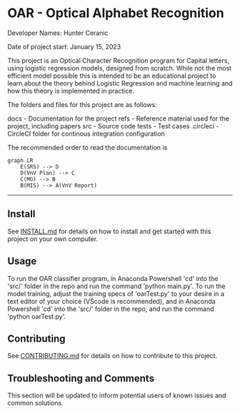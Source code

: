 # OAR - Optical Alphabet Recognition

Developer Names: Hunter Ceranic

Date of project start: January 15, 2023

This project is an Optical Character Recognition program for Capital letters, using logistic regression models, designed from scratch.
While not the most efficient model possible this is intended to be an educational project to learn about the theory behind Logistic Regression and machine learning and how this theory is implemented in practice.

The folders and files for this project are as follows:

docs - Documentation for the project
refs - Reference material used for the project, including papers
src - Source code
tests - Test cases
.circleci - CircleCI folder for continous integration configuration

The recommended order to read the documentation is
```mermaid
graph LR
    E(SRS) --> D
    D(VnV Plan) --> C
    C(MG) --> B
    B(MIS) --> A(VnV Report)
```

---

## Install

See [INSTALL.md](./INSTALL.md) for details on how to install and get started with this project on your own computer.

## Usage

To run the OAR classifier program, in Anaconda Powershell 'cd' into the 'src/' folder in the repo and run the command 'python main.py'.
To run the model training, adjust the training specs of 'oarTest.py' to your desire in a text editor of your choice (VScode is recommended), and in Anaconda Powershell 'cd' into the 'src/' folder in the repo, and run the command 'python oarTest.py'.

## Contributing

See [CONTRIBUTING.md](./CONTRIBUTING.md) for details on how to contribute to this project.

## Troubleshooting and Comments

This section will be updated to inform potential users of known issues and common solutions.



